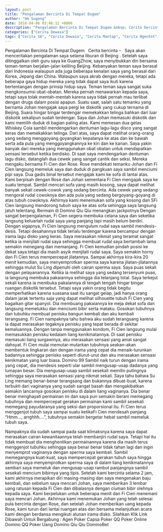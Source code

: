 ```yaml
---
layout: post
title: "Pengalaman Bercinta Di Tempat Dugem"
author: "Om Sugeng"
date: 2018-04-06 03:46:12 +0000
description: "Pengalaman Bercinta Di Tempat Dugem &nbsp; Cerita bercinta &#8211;\u00a0 \u00a0Saya akan menceritakan pengalaman saya selama liburan di Beijing . Setelah saya ditinggalkan oleh guru saya ke GuangZhow, saya men..."
categories: ["Cerita Dewasa"]
tags: ["Cerita 18", "Cerita Dewasa", "Cerita Mantap", "Cerita Ngentot", "Cerita Panas", "Cerita Seks"]
---
```



Pengalaman Bercinta Di Tempat Dugem
&nbsp;
Cerita bercinta &#8211;   Saya akan menceritakan pengalaman saya selama liburan di Beijing . Setelah saya ditinggalkan oleh guru saya ke GuangZhow, saya menyibukkan diri bersama teman-teman berjalan-jalan keliling Beijing. Kebanyakan teman saya berasal dari Indonesia walaupun ada juga beberapa kenalan saya yang berasal dari Korea, Jepang dan China.
Walaupun saya akrab dengan mereka, tetapi ada beberapa gaya hidup mereka yang tidak dapat saya ikuti karena bertentangan dengan prinsip hidup saya. Teman teman saya sangat suka mengkonsumsi obat-obatan. Mereka pernah menawarkan kepada saya, tetapi saya tolak mentah-mentah karena saya tidak pernah mau terlibat dengan drugs dalam posisi apapun.
Suatu saat, salah satu temanku yang bernama Johan mengajak saya pergi ke diskotik yang cukup ternama di Beijing. Suara hingar bingar terdengar memekakkan telinga bahkan dari luar diskotik sekalipun sudah terdengar. Saya dan Johan memasuki diskotik dan kami memilih duduk di bagian paling atas. Kami memesan dua gelas Whiskey Cola sambil mendengarkan dentuman lagu-lagu disco yang sangat keras dan memekakkan telinga.
Dari atas, saya dapat melihat orang-orang yang sedang menggoyang goyangkan kepalanya ke atas dan ke bawah serta ada pula yang menggoyangkannya ke kiri dan ke kanan. Saya yakin banyak dari mereka yang menggunakan obat obatan untuk mendapatkan sensasi tersebut ketika berdisko.
Di saat saya mendengarkan dentuman lagu disko, datanglah dua cewek yang sangat cantik dan seksi. Mereka mengaku bernama Fi Cien dan Rose. Rose mendekati temanku Johan dan Fi Cien langsung memeluk saya dan duduk di pangkuan saya sambil menciumi pipi saya. Dua gadis binal tersebut mengajak kami ke sofa di lantai atas. Kami berpisah dengan Rose dan Johan sementara Fi Cien mengajak saya ke suatu tempat.
Sambil mencari sofa yang masih kosong, saya dapat melihat banyak sekali cewek-cowok yang sedang bercinta. Ada cewek yang sedang mengoral rudal cowoknya dan ada pula yang sedang bergoyang-goyang di atas tubuh cowoknya. Akhirnya kami menemukan sofa yang kosong dan SFi Cien langsung mendorong tubuh saya ke atas sofa sehingga saya langsung jatuh telentang.
Bermain di Domino Qiu Qiu menangkan jackpotnya
Dengan sangat berpengalaman, Fi Cien segera membuka celana saya dan seketika langsung keluarlah rudal saya yang panjang tapi masih belum berdiri. Dengan sigapnya, Fi Cien langsung mengulum rudal saya sambil mendesis-desis. Tetapi desahannya tidak terlalu terdengar karena bercampur dengan irama lagu disko yang keras. Saya merasakan nikmat yang teramat sangat ketika ia menjilati rudal saya sehingga membuat rudal saya bertambah lama semakin menegang dan memanjang.
Fi Cien kemudian pindah posisi ke dekat saya tetapi dia masih asyik menjilati rudal saya. Saya semakin horny dan Fi Cien terus mempercepat jilatannya. Sampai akhirnya kira-kira 20 menit kemudian, saya menyemprotkan sperma saya karena jilatan-jilatannya sehingga mulut Su Ling dipenuhi oleh cairan sperma saya.
Saya puas sekali dengan pelayanannya. Ketika ia melihat saya yang sedang tersenyum puas, ia langsung membuka pakaiannya sehingga dia telanjang total. Saya terkejut sekali karena ia membuka pakaiannya di tengah tengah hingar bingar ruangan diskotik tersebut. Tetapi saya yakin orang tidak begitu memperhatikan karena suasana saat itu sangat gelap, jadi hanya orang dalam jarak tertentu saja yang dapat melihat silhouette tubuh Fi Cien yang bagaikan gitar spanyol.
Dia membuang pakaiannya ke meja dekat sofa dan langsung memelukku dan menciumi bibir serta mataku. Gosokan tubuhnya dan tubuhku membuat penisku bangun kembali dan aku kembali terangsang. Fi Cien nampaknya tahu bahwa aku sudah terangsang karena ia dapat merasakan tegaknya penisku yang tepat berada di sekitar kemaluannya. Dengan tanpa menggunakan kondom, Fi Cien langsung mulai memasukkan penisku kedalam liang kenikmatannya.
Di saat penisku memasuki liang surgawinya, aku merasakan sensasi yang amat sangat dahsyat. Fi Cien mulai memutar-mutarkan tubuhnya seakan-akan membentuk lingkaran dan dengan irama yang cepat dia menaik-turunkan badannya sehingga penisku seperti diurut-urut dan aku merasakan sensasi kenikmatan yang luar biasa. Domino 99
Sambil naik turun dengan irama yang cepat, dia mendesis seperti ular sambil mengusap-usap dadanya yang lumayan besar. Dia mengusap-usap sambil sesekali memilin putingnya sehingga saya merasakan sensasi yang nikmat sekali. Saya tahu bahwa Su Ling memang benar-benar terangsang dan bukannya dibuat-buat, karena terbukti dari vaginanya yang sudah sangat basah dan mengakibatkan semakin lancarnya gosokan penisku di dalam liang vaginanya.
Dia benar benar menghayati permainan ini dan saya pun semakin berani memegang tubuhnya dan mempercepat gerakan permainan kami sambil sesekali memegang payudaranya yang seksi dan proporsional itu. Fi Cien terus menggenjot tubuh saya sampai suatu ketikaFi Cien mendesah panjang “Hmm…, arrghhh….”, tubuhnya semakin bergetar hebat sambil memeluk tubuh saya.

Nampaknya dia sudah sampai pada saat klimaksnya karena saya dapat merasakan cairan kewanitaannya telah membanjiri rudal saya. Tetapi hal itu tidak membuat dia menghentikan permainannya karena dia masih terus menggenjot tubuhku sehingga saya benar benar tidak tahan lagi dan ingin menyemprot vaginanya dengan sperma saya kembali.
Sambil memegangnya kuat-kuat, saya mempercepat gerakan tubuh saya hingga akhirnya saya menyemprotkan sperma saya di dalam liang kenikmatannya sembari saya memeluk dan mengusap-usap rambut panjangnya sambil sesekali mencium bibirnya yang tipis.
Setelah kami bercinta selama 2 jam, kami akhirnya merapikan diri masing-masing dan saya mengenakan baju kembali, dan sebelum saya mencari Johan, saya memberikan 3 lembar uang ratusan kepada Fi Cien dan dibalasnya dengan ciuman bibir olehnya kepada saya.
Kami berpelukan untuk beberapa menit dan Fi Cien menemani saya mencari Johan. Akhirnya kami menemukan Johan yang telah selesai pula bercinta dengan Rose, dan setelah Johan memberikan uang kepada Rose, kami turun dari lantai ruangan atas dan bersama melanjutkan acara kami dengan berdansa mengikuti alunan irama disko.
Silahkan Klik Link Dibawah Untuk Bergabung :
Agen Poker
Capsa
Poker QQ
Poker Online
Domino QQ
Poker Uang
Domino Qiu Qiu
DominoBet
